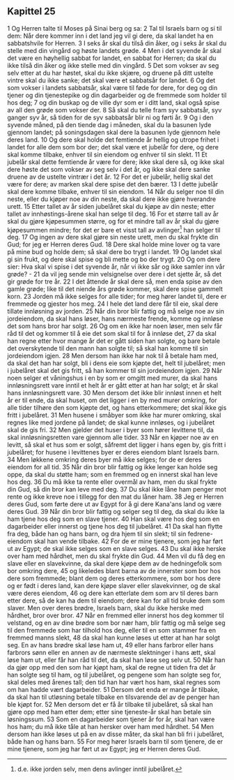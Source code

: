 ## Kapittel 25

1 Og Herren talte til Moses på Sinai berg og sa:
2 Tal til Israels barn og si til dem: Når dere kommer inn i det land jeg vil gi dere, da skal landet ha en sabbatshvile for Herren.
3 I seks år skal du tilså din åker, og i seks år skal du stelle med din vingård og høste landets grøde.
4 Men i det syvende år skal det være en høyhellig sabbat for landet, en sabbat for Herren; da skal du ikke tilså din åker og ikke stelle med din vingård.
5 Det som vokser av seg selv etter at du har høstet, skal du ikke skjære, og druene på ditt ustelte vintre skal du ikke sanke; det skal være et sabbatsår for landet.
6 Og det som vokser i landets sabbatsår, skal være til føde for dere, for deg og din tjener og din tjenestepike og din dagarbeider og de fremmede som holder til hos deg;
7 og din buskap og de ville dyr som er i ditt land, skal også spise av all den grøde som vokser der.
8 Så skal du telle fram syv sabbatsår, syv ganger syv år, så tiden for de syv sabbatsår blir ni og førti år.
9 Og i den syvende måned, på den tiende dag i måneden, skal du la basunen lyde gjennom landet; på soningsdagen skal dere la basunen lyde gjennom hele deres land.
10 Og dere skal holde det femtiende år hellig og utrope frihet i landet for alle dem som bor der; det skal være et jubelår for dere, og dere skal komme tilbake, enhver til sin eiendom og enhver til sin slekt.
11 Et jubelår skal dette femtiende år være for dere; ikke skal dere så, og ikke skal dere høste det som vokser av seg selv i det år, og ikke skal dere sanke druene av de ustelte vintrær i det år.
12 For det er jubelår, hellig skal det være for dere; av marken skal dere spise det den bærer.
13 I dette jubelår skal dere komme tilbake, enhver til sin eiendom.
14 Når du selger noe til din neste, eller du kjøper noe av din neste, da skal dere ikke gjøre hverandre urett.
15 Etter tallet av år siden jubelåret skal du kjøpe av din neste; etter tallet av innhøstings-årene skal han selge til deg.
16 For et større tall av år skal du gjøre kjøpesummen større, og for et mindre tall av år skal du gjøre kjøpesummen mindre; for det er bare et visst tall av avlinger[^1] han selger til deg.
17 Og ingen av dere skal gjøre sin neste urett, men du skal frykte din Gud; for jeg er Herren deres Gud.
18 Dere skal holde mine lover og ta vare på mine bud og holde dem; så skal dere bo trygt i landet.
19 Og landet skal gi sin frukt, og dere skal spise og bli mette og bo der trygt.
20 Og om dere sier: Hva skal vi spise i det syvende år, når vi ikke sår og ikke samler inn vår grøde? -
21 da vil jeg sende min velsignelse over dere i det sjette år, så det gir grøde for tre år.
22 I det åttende år skal dere så, men enda spise av den gamle grøde; like til det niende års grøde kommer, skal dere spise gammelt korn.
23 Jorden må ikke selges for alle tider; for meg hører landet til, dere er fremmede og gjester hos meg.
24 I hele det land dere får til eie, skal dere tillate innløsning av jorden.
25 Når din bror blir fattig og må selge noe av sin jordeiendom, da skal hans løser, hans nærmeste frende, komme og innløse det som hans bror har solgt.
26 Og om en ikke har noen løser, men selv får råd til det og kommer til å eie det som skal til for å innløse det,
27 da skal han regne etter hvor mange år det er gått siden han solgte, og bare betale det overskytende til den mann han solgte til; så skal han komme til sin jordeiendom igjen.
28 Men dersom han ikke har nok til å betale ham med, da skal det han har solgt, bli i dens eie som kjøpte det, helt til jubelåret; men i jubelåret skal det gis fritt, så han kommer til sin jordeiendom igjen.
29 Når noen selger et våningshus i en by som er omgitt med murer, da skal hans innløsningsrett vare inntil et helt år er gått etter at han har solgt; et år skal hans innløsningsrett vare.
30 Men dersom det ikke blir innløst innen et helt år er til ende, da skal huset, om det ligger i en by med murer omkring, for alle tider tilhøre den som kjøpte det, og hans etterkommere; det skal ikke gis fritt i jubelåret.
31 Men husene i småbyer som ikke har murer omkring, skal regnes like med jordene på landet; de skal kunne innløses, og i jubelåret skal de gis fri.
32 Men gjelder det huser i byer som hører levittene til, da skal innløsningsretten vare gjennom alle tider.
33 Når en kjøper noe av en levitt, så skal et hus som er solgt, såfremt det ligger i hans egen by, gis fritt i jubelåret; for husene i levittenes byer er deres eiendom blant Israels barn.
34 Men løkkene omkring deres byer må ikke selges; for de er deres eiendom for all tid.
35 Når din bror blir fattig og ikke lenger kan holde seg oppe, da skal du støtte ham; som en fremmed og en innerst skal han leve hos deg.
36 Du må ikke ta rente eller overmål av ham, men du skal frykte din Gud, så din bror kan leve med deg.
37 Du skal ikke låne ham penger mot rente og ikke kreve noe i tillegg for den mat du låner ham.
38 Jeg er Herren deres Gud, som førte dere ut av Egypt for å gi dere Kana'ans land og være deres Gud.
39 Når din bror blir fattig og selger seg til deg, da skal du ikke la ham tjene hos deg som en slave tjener.
40 Han skal være hos deg som en dagarbeider eller innerst og tjene hos deg til jubelåret.
41 Da skal han flytte fra deg, både han og hans barn, og dra hjem til sin slekt; til sin fedrene-eiendom skal han vende tilbake.
42 For de er mine tjenere, som jeg har ført ut av Egypt; de skal ikke selges som en slave selges.
43 Du skal ikke herske over ham med hårdhet, men du skal frykte din Gud.
44 Men vil du få deg en slave eller en slavekvinne, da skal dere kjøpe dem av de hedningefolk som bor omkring dere,
45 og likeledes blant barna av de innerster som bor hos dere som fremmede; blant dem og deres etterkommere, som bor hos dere og er født i deres land, kan dere kjøpe slaver eller slavekvinner, og de skal være deres eiendom,
46 og dere kan etterlate dem som arv til deres barn etter dere, så de kan ha dem til eiendom; dere kan for all tid bruke dem som slaver. Men over deres brødre, Israels barn, skal du ikke herske med hårdhet, bror over bror.
47 Når en fremmed eller innerst hos deg kommer til velstand, og en av dine brødre som bor nær ham, blir fattig og må selge seg til den fremmede som har tilhold hos deg, eller til en som stammer fra en fremmed manns slekt,
48 da skal han kunne løses ut etter at han har solgt seg. En av hans brødre skal løse ham ut,
49 eller hans farbror eller hans farbrors sønn eller en annen av de nærmeste slektninger i hans ætt, skal løse ham ut, eller får han råd til det, da skal han løse seg selv ut.
50 Når han da gjør opp med den som har kjøpt ham, skal de regne ut tiden fra det år han solgte seg til ham, og til jubelåret, og pengene som han solgte seg for, skal deles med årenes tall; den tid han har vært hos ham, skal regnes som om han hadde vært dagarbeider.
51 Dersom det enda er mange år tilbake, da skal han til utløsning betale tilbake en tilsvarende del av de penger han ble kjøpt for.
52 Men dersom det er få år tilbake til jubelåret, så skal han gjøre opp med ham etter dem; etter sine tjeneste-år skal han betale sin løsningssum.
53 Som en dagarbeider som tjener år for år, skal han være hos ham; du må ikke tåle at han hersker over ham med hårdhet.
54 Men dersom han ikke løses ut på en av disse måter, da skal han bli fri i jubelåret, både han og hans barn.
55 For meg hører Israels barn til som tjenere, de er mine tjenere, som jeg har ført ut av Egypt; jeg er Herren deres Gud.

[^1]:  d.e. ikke jorden selv, men dens avlinger inntil jubelåret.
